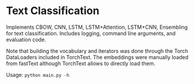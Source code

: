 # Text Classification

Implements CBOW, CNN, LSTM, LSTM+Attention, LSTM+CNN, Ensembling for text classification.
Includes logging, command line arguments, and evaluation code.

Note that building the vocabulary and iterators was done through the Torch DataLoaders included in TorchText.
The embeddings were manually loaded from fastText although TorchText allows to directly load them.

Usage:
`python main.py -h`
